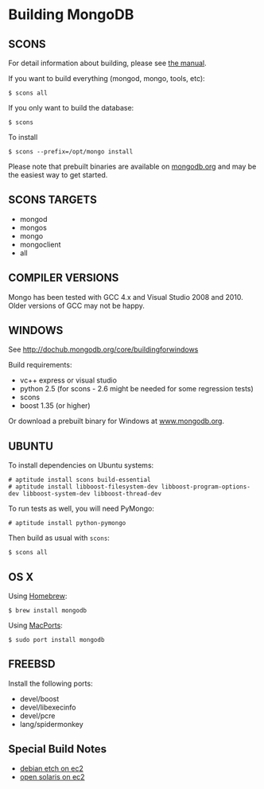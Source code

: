 Building MongoDB
================

SCONS
---------------

For detail information about building, please see [the manual](http://dochub.mongodb.org/core/building).

If you want to build everything (mongod, mongo, tools, etc):

    $ scons all

If you only want to build the database:

    $ scons

To install

    $ scons --prefix=/opt/mongo install

Please note that prebuilt binaries are available on [mongodb.org](http://www.mongodb.org/downloads) and may be the easiest way to get started.

SCONS TARGETS
--------------

* mongod
* mongos
* mongo
* mongoclient
* all

COMPILER VERSIONS
--------------

Mongo has been tested with GCC 4.x and Visual Studio 2008 and 2010.  Older versions
of GCC may not be happy.

WINDOWS
--------------

See http://dochub.mongodb.org/core/buildingforwindows

Build requirements:
* vc++ express or visual studio
* python 2.5 (for scons - 2.6 might be needed for some regression tests)
* scons
* boost 1.35 (or higher)

Or download a prebuilt binary for Windows at www.mongodb.org.

UBUNTU
--------------

To install dependencies on Ubuntu systems:

    # aptitude install scons build-essential
    # aptitude install libboost-filesystem-dev libboost-program-options-dev libboost-system-dev libboost-thread-dev

To run tests as well, you will need PyMongo:

    # aptitude install python-pymongo

Then build as usual with `scons`:

    $ scons all


OS X
--------------

Using [Homebrew](http://mxcl.github.com/homebrew/):

    $ brew install mongodb

Using [MacPorts](http://www.macports.org):

    $ sudo port install mongodb

FREEBSD
--------------

Install the following ports:

  * devel/boost
  * devel/libexecinfo
  * devel/pcre
  * lang/spidermonkey


Special Build Notes
--------------
  * [debian etch on ec2](building.debian.etch.ec2.html)
  * [open solaris on ec2](building.opensolaris.ec2.html)

